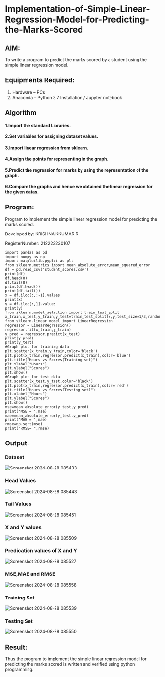 # Implementation-of-Simple-Linear-Regression-Model-for-Predicting-the-Marks-Scored

## AIM:
To write a program to predict the marks scored by a student using the simple linear regression model.

## Equipments Required:
1. Hardware – PCs
2. Anaconda – Python 3.7 Installation / Jupyter notebook

## Algorithm
#### 1.Import the standard Libraries. 
#### 2.Set variables for assigning dataset values. 
#### 3.Import linear regression from sklearn. 
#### 4.Assign the points for representing in the graph. 
#### 5.Predict the regression for marks by using the representation of the graph. 
#### 6.Compare the graphs and hence we obtained the linear regression for the given datas.

## Program:

Program to implement the simple linear regression model for predicting the marks scored.

Developed by: KRISHNA KKUMAR R

RegisterNumber:  212223230107

```
import pandas as pd
import numpy as np
import matplotlib.pyplot as plt
from sklearn.metrics import mean_absolute_error,mean_squared_error
df = pd.read_csv('student_scores.csv')
print(df)
df.head(0)
df.tail(0)
print(df.head())
print(df.tail())
x = df.iloc[:,:-1].values
print(x)
y = df.iloc[:,1].values
print(y)
from sklearn.model_selection import train_test_split
x_train,x_test,y_train,y_test=train_test_split(x,y,test_size=1/3,random_state=0)
from sklearn.linear_model import LinearRegression
regressor = LinearRegression()
regressor.fit(x_train,y_train)
y_pred = regressor.predict(x_test)
print(y_pred)
print(y_test)
#Graph plot for training data
plt.scatter(x_train,y_train,color='black')
plt.plot(x_train,regressor.predict(x_train),color='blue')
plt.title("Hours vs Scores(Training set)")
plt.xlabel("Hours")
plt.ylabel("Scores")
plt.show()
#Graph plot for test data
plt.scatter(x_test,y_test,color='black')
plt.plot(x_train,regressor.predict(x_train),color='red')
plt.title("Hours vs Scores(Testing set)")
plt.xlabel("Hours")
plt.ylabel("Scores")
plt.show()
mse=mean_absolute_error(y_test,y_pred)
print('MSE = ',mse)
mae=mean_absolute_error(y_test,y_pred)
print('MAE = ',mae)
rmse=np.sqrt(mse)
print("RMSE= ",rmse)
```

## Output:

### Dataset
![Screenshot 2024-08-28 085433](https://github.com/user-attachments/assets/8c11c9a1-3830-4994-84cd-3d9c9865f428)

### Head Values
![Screenshot 2024-08-28 085443](https://github.com/user-attachments/assets/021c1fce-f2a6-4f0d-a1b2-e057cbbdf6b4)

### Tail Values
![Screenshot 2024-08-28 085451](https://github.com/user-attachments/assets/35541119-9fcd-405b-b2b0-ac1f2b548308)

### X and Y values
![Screenshot 2024-08-28 085509](https://github.com/user-attachments/assets/a9c9e87e-d3ce-41c6-9c3f-b6b8669318c3)

### Predication values of X and Y
![Screenshot 2024-08-28 085527](https://github.com/user-attachments/assets/e45731c2-a964-4c29-a094-718fb2fbf5e9)

### MSE,MAE and RMSE
![Screenshot 2024-08-28 085558](https://github.com/user-attachments/assets/d6ad2820-0780-497f-a9df-c5d66dda615a)

### Training Set
![Screenshot 2024-08-28 085539](https://github.com/user-attachments/assets/44998365-771c-4a6d-8195-7c1ab21c1fd5)

### Testing Set
![Screenshot 2024-08-28 085550](https://github.com/user-attachments/assets/70e91e47-9760-40de-9a5f-a9e8e084893b)


## Result:
Thus the program to implement the simple linear regression model for predicting the marks scored is written and verified using python programming.
